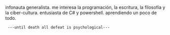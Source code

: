 
infonauta generalista. 
me interesa la programación, la escritura, la filosofía y la ciber-cultura.
entusiasta de C# y powershell. aprendiendo un poco de todo.

     ---until death all defeat is psychological---


<!---
999monk/999monk is a ✨ special ✨ repository because its `README.md` (this file) appears on your GitHub profile.
You can click the Preview link to take a look at your changes.
--->
